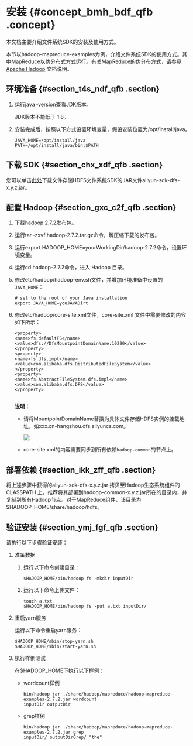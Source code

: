 # 安装 {#concept_bmh_bdf_qfb .concept}

本文档主要介绍文件系统SDK的安装及使用方式。

本节以hadoop-mapreduce-examples为例，介绍文件系统SDK的使用方式。其中MapReduce以伪分布式方式运行。有关MapReduce的伪分布方式，请参见[Apache Hadoop](https://hadoop.apache.org/docs/stable/hadoop-project-dist/hadoop-common/SingleCluster.html#Pseudo-Distributed_Operation) 文档说明。

## 环境准备 {#section_t4s_ndf_qfb .section}

1.  运行java ‐version查看JDK版本。

    JDK版本不能低于 1.8。

2.  安装完成后，按照以下方式设置环境变量，假设安装位置为/opt/install/java。

    ```
    JAVA_HOME=/opt/install/java
    PATH=/opt/install/java/bin:$PATH
    ```


## 下载 SDK {#section_chx_xdf_qfb .section}

您可以单击[此处](https://mvnrepository.com/artifact/com.aliyun.dfs/aliyun-sdk-dfs)下载文件存储HDFS文件系统SDK的JAR文件aliyun-sdk-dfs-x.y.z.jar。

## 配置 Hadoop {#section_gxc_c2f_qfb .section}

1.  下载hadoop 2.7.2发布包。
2.  运行tar ‐zxvf hadoop‐2.7.2.tar.gz命令，解压缩下载的发布包。
3.  运行export HADOOP\_HOME=yourWorkingDir/hadoop‐2.7.2命令，设置环境变量。
4.  运行cd hadoop-2.7.2命令，进入 Hadoop 目录。
5.  修改etc/hadoop/hadoop-env.sh文件，并增加环境准备中设置的`JAVA_HOME`：

    ```
    # set to the root of your Java installation
    export JAVA_HOME=youJAVADirt
    ```

6.  修改etc/hadoop/core-site.xml文件，core-site.xml 文件中需要修改的内容如下所示：

    ```
    <property>
    <name>fs.defaultFS</name>
    <value>dfs://DfsMountpointDomainName:10290</value>
    </property>
    <property>
    <name>fs.dfs.impl</name>
    <value>com.alibaba.dfs.DistributedFileSystem</value>
    </property>
    <property>
    <name>fs.AbstractFileSystem.dfs.impl</name>
    <value>com.alibaba.dfs.DFS</value>
    </property>
    						
    ```

    **说明：** 

    -   请将MountpointDomainName替换为具体文件存储HDFS实例的挂载地址，如xxx.cn-hangzhou.dfs.aliyuncs.com。

        ![](http://static-aliyun-doc.oss-cn-hangzhou.aliyuncs.com/assets/img/40523/155747787542080_zh-CN.jpg)

    -   core-site.xml的内容需要同步到所有依赖`hadoop-common`的节点上。

## 部署依赖 {#section_ikk_zff_qfb .section}

将上述步骤中获得的aliyun-sdk-dfs-x.y.z.jar 拷贝至Hadoop生态系统组件的CLASSPATH 上。推荐将其部署到hadoop-common-x.y.z.jar所在的目录内，并复制到所有Hadoop节点。对于MapReduce组件，该目录为$HADOOP\_HOME/share/hadoop/hdfs。

## 验证安装 {#section_ymj_fgf_qfb .section}

请执行以下步骤验证安装：

1.  准备数据
    1.  运行以下命令创建目录：

        ```
        $HADOOP_HOME/bin/hadoop fs ‐mkdir inputDir
        ```

    2.  运行以下命令上传文件：

        ```
        touch a.txt
        $HADOOP_HOME/bin/hadoop fs ‐put a.txt inputDir/
        ```

2.  重启yarn服务

    运行以下命令重启yarn服务：

    ``` {#codeblock_ad2_ubg_bwf}
    $HADOOP_HOME/sbin/stop-yarn.sh
    $HADOOP_HOME/sbin/start-yarn.sh
    ```

3.  执行样例测试

    在$HADOOP\_HOME下执行以下样例：

    -   wordcount样例

        ```
        bin/hadoop jar ./share/hadoop/mapreduce/hadoop‐mapreduce‐examples‐2.7.2.jar wordcount
        inputDir outputDir
        ```

    -   grep样例

        ```
        bin/hadoop jar ./share/hadoop/mapreduce/hadoop‐mapreduce‐examples‐2.7.2.jar grep
        inputDir/ outputDirGrep/ "the"
        ```


